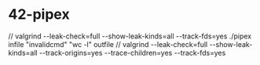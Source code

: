 # 42-pipex


// valgrind --leak-check=full --show-leak-kinds=all --track-fds=yes ./pipex infile "invalidcmd" "wc -l" outfile
// valgrind --leak-check=full --show-leak-kinds=all --track-origins=yes --trace-children=yes --track-fds=yes 